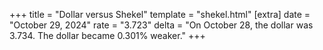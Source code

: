 +++
title = "Dollar versus Shekel"
template = "shekel.html"
[extra]
date = "October 29, 2024"
rate = "3.723"
delta = "On October 28, the dollar was 3.734. The dollar became 0.301% weaker."
+++
